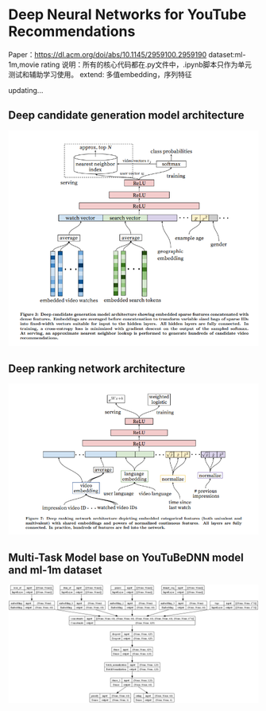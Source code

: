 # Deep Neural Networks for YouTube Recommendations

Paper：https://dl.acm.org/doi/abs/10.1145/2959100.2959190
dataset:ml-1m,movie rating
说明：所有的核心代码都在.py文件中，.ipynb脚本只作为单元测试和辅助学习使用。
extend: 多值embedding，序列特征

updating...

## Deep candidate generation model architecture

![alt text](./res/recall.png)

## Deep ranking network architecture

![alt text](./res/ranking.png)


## Multi-Task Model base on YouTuBeDNN model and ml-1m dataset

![alt text](./res/multi_input_output_ranking.png)



